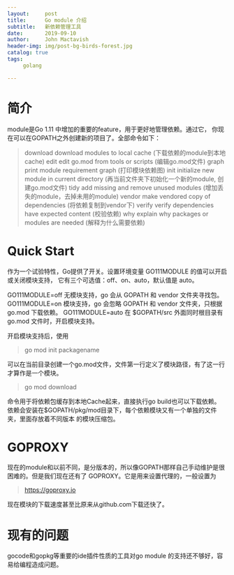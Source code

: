 ```yaml
---
layout:     post
title:      Go module 介绍
subtitle:   新依赖管理工具
date:       2019-09-10
author:     John Mactavish
header-img: img/post-bg-birds-forest.jpg
catalog: true
tags:
     golang

---
```


# 简介

module是Go 1.11 中增加的重要的feature，用于更好地管理依赖。通过它，
你现在可以在GOPATH之外创建新的项目了。全部命令如下：

>download    download modules to local cache (下载依赖的module到本地cache)
edit        edit go.mod from tools or scripts (编辑go.mod文件)
graph       print module requirement graph (打印模块依赖图)
init        initialize new module in current directory (再当前文件夹下初始化一个新的module, 创建go.mod文件)
tidy        add missing and remove unused modules (增加丢失的module，去掉未用的module)
vendor      make vendored copy of dependencies (将依赖复制到vendor下)
verify      verify dependencies have expected content (校验依赖)
why         explain why packages or modules are needed (解释为什么需要依赖)

# Quick Start

作为一个试验特性，Go提供了开关。设置环境变量 GO111MODULE 的值可以开启或关闭模块支持，
它有三个可选值：off、on、auto，默认值是 auto。

GO111MODULE=off 无模块支持，go 会从 GOPATH 和 vendor 文件夹寻找包。
GO111MODULE=on 模块支持，go 会忽略 GOPATH 和 vendor 文件夹，只根据 go.mod 下载依赖。
GO111MODULE=auto 在 $GOPATH/src 外面同时根目录有 go.mod 文件时，开启模块支持。

开启模块支持后，使用

>go mod init packagename

可以在当前目录创建一个go.mod文件，文件第一行定义了模块路径，有了这一行才算作是一个模块。

>go mod download 

命令用于将依赖包缓存到本地Cache起来，直接执行go build也可以下载依赖。
依赖会安装在$GOPATH/pkg/mod目录下，每个依赖模块又有一个单独的文件夹，里面存放着不同版本
的模块压缩包。

# GOPROXY

现在的module和以前不同，是分版本的，所以像GOPATH那样自己手动维护是很困难的。但是我们现在还有了
GOPROXY。它是用来设置代理的，一般设置为

>https://goproxy.io

现在模块的下载速度甚至比原来从github.com下载还快了。

# 现有的问题

gocode和gopkg等重要的ide插件性质的工具对go module 的支持还不够好，容易给编程造成问题。

